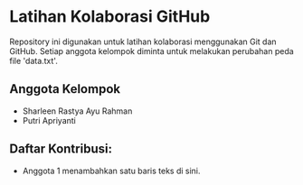 # Latihan Kolaborasi GitHub

Repository ini digunakan untuk latihan kolaborasi menggunakan Git dan GitHub.
Setiap anggota kelompok diminta untuk melakukan perubahan peda file 'data.txt'.

## Anggota Kelompok
- Sharleen Rastya Ayu Rahman
- Putri Apriyanti

## Daftar Kontribusi:
- Anggota 1 menambahkan satu baris teks di sini.
